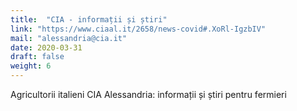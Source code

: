 ```yaml
---
title:  "CIA - informații și știri"
link: "https://www.ciaal.it/2658/news-covid#.XoRl-IgzbIV"
mail: "alessandria@cia.it"
date: 2020-03-31
draft: false
weight: 6
---
```


Agricultorii italieni CIA Alessandria: informații și știri pentru fermieri
